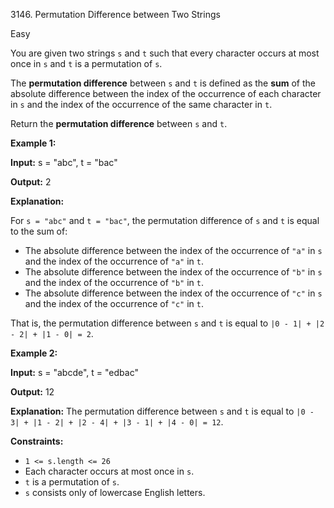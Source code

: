 3146\. Permutation Difference between Two Strings

Easy

You are given two strings `s` and `t` such that every character occurs at most once in `s` and `t` is a permutation of `s`.

The **permutation difference** between `s` and `t` is defined as the **sum** of the absolute difference between the index of the occurrence of each character in `s` and the index of the occurrence of the same character in `t`.

Return the **permutation difference** between `s` and `t`.

**Example 1:**

**Input:** s = "abc", t = "bac"

**Output:** 2

**Explanation:**

For `s = "abc"` and `t = "bac"`, the permutation difference of `s` and `t` is equal to the sum of:

*   The absolute difference between the index of the occurrence of `"a"` in `s` and the index of the occurrence of `"a"` in `t`.
*   The absolute difference between the index of the occurrence of `"b"` in `s` and the index of the occurrence of `"b"` in `t`.
*   The absolute difference between the index of the occurrence of `"c"` in `s` and the index of the occurrence of `"c"` in `t`.

That is, the permutation difference between `s` and `t` is equal to `|0 - 1| + |2 - 2| + |1 - 0| = 2`.

**Example 2:**

**Input:** s = "abcde", t = "edbac"

**Output:** 12

**Explanation:** The permutation difference between `s` and `t` is equal to `|0 - 3| + |1 - 2| + |2 - 4| + |3 - 1| + |4 - 0| = 12`.

**Constraints:**

*   `1 <= s.length <= 26`
*   Each character occurs at most once in `s`.
*   `t` is a permutation of `s`.
*   `s` consists only of lowercase English letters.